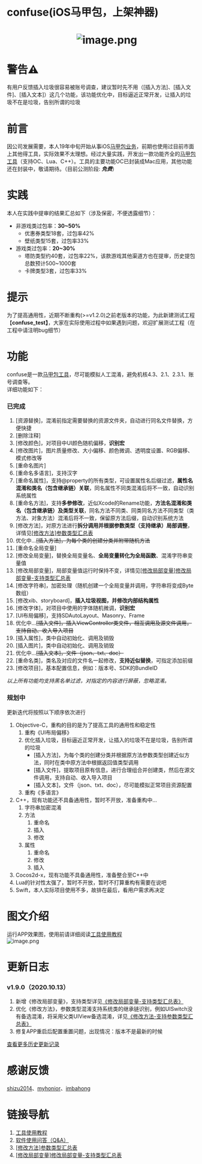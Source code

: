 # confuse(iOS马甲包，上架神器)

<a name="X50Qx"></a>
#                             ![image.png](https://cdn.nlark.com/yuque/0/2020/png/213807/1593768128247-016fe60b-8853-48fb-8b76-f9f702b83db5.png#align=left&display=inline&height=177&margin=%5Bobject%20Object%5D&name=image.png&originHeight=512&originWidth=512&size=119707&status=done&style=none&width=177)
<a name="KQtMH"></a>
# 警告⚠️
有用户反馈插入垃圾很容易被账号调查，建议暂时先不用（[插入方法]、[插入文件]、[插入文本]）这几个功能，该功能优化中，目标逼近正常开发，让插入的垃圾不在是垃圾，告别所谓的垃圾
<a name="GZrkm"></a>
# 前言
因公司发展需要，本人19年中旬开始从事iOS[马甲包业务](https://www.yuque.com/docs/share/7e70244c-5dea-4035-b634-65cc082097da?#《马甲包简介》)，前期也使用过目前市面上其他得工具，实际效果不太理想。经过大量实践，开发出一款功能齐全的[马甲包工具](https://github.com/520coding/confuse)（支持OC、Lua、C++）。工具的主要功能OC已封装成Mac应用，其他功能还在封装中，敬请期待。（目前公测阶段: _**免费**_）
<a name="iji4j"></a>
# 实践
本人在实践中提审的结果汇总如下（涉及保密，不便透露细节）：

- 非游戏类过包率：**30~50%**
   - 优惠券类型18套，过包率42%
   - 壁纸类型15套，过包率33%
- 游戏类过包率：**20~30%**
   - 塔防类型约40套，过包率22%，该款游戏其他渠道方也在提审，历史提包总数预计500~1000套
   - 卡牌类型3套，过包率33%
<a name="qPY4i"></a>
# 提示
为了提高通用性，近期不断重构(>=v1.2.0)之前老版本的功能，为此新建测试工程【**confuse_test】**，大家在实际使用过程中如果遇到问题，欢迎扩展测试工程（在工程中请注明bug细节）
<a name="8cWfW"></a>
# 功能
confuse是一款[马甲包工具](https://github.com/520coding/confuse)，尽可能模拟人工混淆，避免机核4.3、2.1、2.3.1、账号调查等。<br />详细功能如下：
<a name="MQHkR"></a>
### 已完成

1. [资源替换]，混淆前指定需要替换的资源文件夹，自动进行同名文件替换，方便快捷
1. [删除注释]
1. [修改颜色]，对项目中UI颜色随机偏移，**识别宏**
1. [修改图片]，图片质量修改、大小偏移、颜色微调、透明度设置、RGB偏移、模式修改等
1. [重命名图片]
1. [重命名多语言]，支持汉字
1. [重命名属性]，支持@property的所有类型，可设置属性名后缀过滤，**属性名混淆和类名（包含继承链）关联**，同名属性不同类混淆后将不一致，自动识别系统属性
1. [重命名方法]，支持**多参修改**，近似Xcode的Rename功能，**方法名混淆和类名（包含继承链）及类型关联**，同名方法不同类、同类同名方法不同类型（类方法、对象方法）混淆后将不一致，保留原方法后缀，自动识别系统方法
1. [修改方法]，对原方法进行**拆分调用并根据参数类型（支持继承）局部调整**，详情见[[修改方法]参数类型汇总表](https://www.yuque.com/docs/share/315b72d9-28f9-4fa6-bf20-c40d94f2253a?#《修改方法-支持参数类型汇总表》)
1. 优化中...~~[插入方法]，为每个类的创建分类并附带随机方法~~
1. [重命名全局变量]
1. [修改全局变量]，替换全局变量名、**全局变量转化为全局函数**、混淆字符串变量值
1. [修改局部变量]，局部变量值运行时保持不变，详情见[[修改局部变量]修改局部变量-支持类型汇总表](https://www.yuque.com/docs/share/90444065-4f4e-49c8-9e1a-5bd3d3b4f84d?#《修改局部变量-支持类型汇总表》)
1. [修改字符串]，加密处理（随机创建一个全局变量并调用，字符串将变成Byte数组）
1. [修改xib、storyboard]，**插入垃圾视图，并修改内部结构属性**
1. [修改字体]，对项目中使用的字体随机微调，**识别宏**
1. [UI布局偏移]，支持SDAutoLayout、Masonry、Frame
1. 优化中...~~[插入文件]，插入ViewController类文件，相互调用及源文件调用，支持自动、收入导入项目~~
1. [插入属性]，类中自动初始化、调用及销毁
1. [插入图片]，类中自动初始化、调用及销毁
1. 优化中...~~[插入文本]，文件（json、txt、doc）~~
1. [重命名类]，类名及对应的文件名一起修改，**支持近似替换**，可指定添加前缀
1. [修改项目]，基本配置信息，例如：版本号、SDK的BundleID

_以上所有功能均支持黑名单过滤，对指定的内容进行屏蔽，忽略混淆。_
<a name="OEesy"></a>
### 规划中
更新迭代将按照以下顺序依次进行

1. Objective-C，重构的目的是为了提高工具的通用性和稳定性
   1. 重构《UI布局偏移》
   1. 优化插入垃圾，目标逼近正常开发，让插入的垃圾不在是垃圾，告别所谓的垃圾
      - [插入方法]，为每个类的创建分类并根据原方法参数类型创建近似方法，同时在类中原方法中根据返回值类型调用
      - [插入文件]，提取项目原有信息，进行合理组合并创建类，然后在源文件调用，支持自动、收入导入项目
      - [插入文本]，文件（json、txt、doc），尽可能模拟正常项目资源配置
   3. 重构《多语言》
2. C++，现有功能还不具备通用性，暂时不开放，准备重构中...
   1. 字符串加密混淆
   1. 方法
      1. 重命名
      1. 插入
      1. 修改
   3. 属性
      1. 重命名
      1. 修改
      1. 插入
3. Cocos2d-x，现有功能不具备通用性，准备整合至C++中
3. Lua的针对性太强了，暂时不开放，暂时不打算重构有需要在说吧
3. Swift，本人实际项目使用不多，故排在最后，看用户需求再决定
<a name="vlfzY"></a>
# 图文介绍
运行APP效果图，使用前请详细阅读[工具使用教程](https://www.yuque.com/docs/share/edd2603f-d09d-4795-ae71-b42419b99446?#《confuse使用说明》)<br />![image.png](https://cdn.nlark.com/yuque/0/2020/png/213807/1594644980313-b3ee8604-9652-4bba-bb18-3d06399593e9.png#align=left&display=inline&height=540&margin=%5Bobject%20Object%5D&name=image.png&originHeight=1080&originWidth=1920&size=537018&status=done&style=none&width=960)
<a name="WtuYs"></a>
# 更新日志
<a name="8571732e"></a>
### v1.9.0（2020.10.13）

1. 新增《修改局部变量》，支持类型详见[《修改局部变量-支持类型汇总表》](https://www.yuque.com/docs/share/90444065-4f4e-49c8-9e1a-5bd3d3b4f84d?#《修改局部变量-支持类型汇总表》)
1. 优化《修改方法》，参数类型混淆支持系统类的继承链识别，例如UISwitch没有备选混淆，将采用父类UIView备选混淆，详见[《修改方法-支持参数类型汇总表》](https://www.yuque.com/docs/share/315b72d9-28f9-4fa6-bf20-c40d94f2253a?#《修改方法-支持参数类型汇总表》)
1. 修复APP重启后配置重置问题，出现情况：版本不是最新的时候

[查看更多历史更新记录](https://www.yuque.com/docs/share/39f2f60e-b6a8-443b-b005-b9364fb79b95?#《confuse更新说明》)
<a name="63ca6131"></a>
# 感谢反馈
[shizu2014](https://github.com/shizu2014)、[myhonior](https://github.com/myhonior)、[imbahong](https://github.com/imbahong)
<a name="BUG"></a>
# 链接导航

1. [工具使用教程](https://www.yuque.com/docs/share/edd2603f-d09d-4795-ae71-b42419b99446?#《confuse使用说明》)
1. [软件使用问答（Q&A）](https://www.yuque.com/docs/share/4a87ec96-80fe-4d25-873d-93cb428b3e15?#《软件使用问答（Q&A）》)
1. [[修改方法]参数类型汇总表](https://www.yuque.com/docs/share/315b72d9-28f9-4fa6-bf20-c40d94f2253a?#《修改方法-支持参数类型汇总表》)
1. [[修改局部变量]修改局部变量-支持类型汇总表](https://www.yuque.com/docs/share/90444065-4f4e-49c8-9e1a-5bd3d3b4f84d?#《修改局部变量-支持类型汇总表》)

